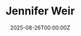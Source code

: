 ---
title: Jennifer Weir
date: 2025-08-26T00:00:00Z
params:
  about: https://{{ .Site.BaseURL}}/about.html
  email: contact@jenniferpweir.com
  social:
    github: 
---